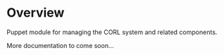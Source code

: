# Overview

Puppet module for managing the CORL system and related components.

More documentation to come soon...
